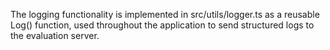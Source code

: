 The logging functionality is implemented in src/utils/logger.ts as a reusable Log() function, used throughout the application to send structured logs to the evaluation server.

